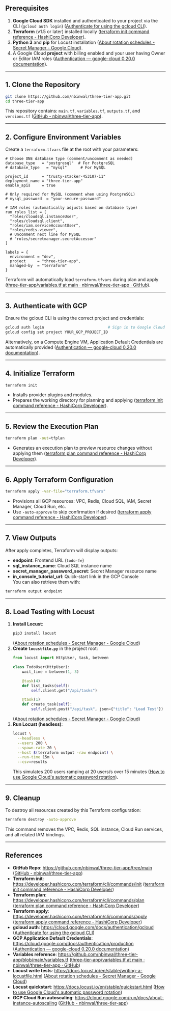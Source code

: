 ## Prerequisites  
1. **Google Cloud SDK** installed and authenticated to your project via the CLI (`gcloud auth login`)  ([Authenticate for using the gcloud CLI](https://cloud.google.com/docs/authentication/gcloud?utm_source=chatgpt.com)).  
2. **Terraform** (v1.5 or later) installed locally  ([terraform init command reference - HashiCorp Developer](https://developer.hashicorp.com/terraform/cli/commands/init?utm_source=chatgpt.com)).  
3. **Python 3** and **pip** for Locust installation  ([About rotation schedules - Secret Manager - Google Cloud](https://cloud.google.com/secret-manager/docs/rotation-recommendations?utm_source=chatgpt.com)).  
4. A Google Cloud **project** with billing enabled and your user having Owner or Editor IAM roles  ([Authentication — google-cloud 0.20.0 documentation](https://gcloud.readthedocs.io/en/latest/google-cloud-auth.html?utm_source=chatgpt.com)).  

---

## 1. Clone the Repository  
```bash
git clone https://github.com/nbinwal/three-tier-app.git
cd three-tier-app
```  
This repository contains: `main.tf`, `variables.tf`, `outputs.tf`, and `versions.tf`  ([GitHub - nbinwal/three-tier-app](https://github.com/nbinwal/three-tier-app/tree/main)).

---

## 2. Configure Environment Variables  
Create a `terraform.tfvars` file at the root with your parameters:
```hcl
# Choose ONE database type (comment/uncomment as needed)
database_type   = "postgresql"  # For PostgreSQL
# database_type   = "mysql"      # For MySQL

project_id      = "trusty-stacker-453107-i1"
deployment_name = "three-tier-app"
enable_apis     = true

# Only required for MySQL (comment when using PostgreSQL)
# mysql_password  = "your-secure-password"

# IAM roles (automatically adjusts based on database type)
run_roles_list = [
  "roles/cloudsql.instanceUser",
  "roles/cloudsql.client",
  "roles/iam.serviceAccountUser",
  "roles/redis.viewer",
  # Uncomment next line for MySQL
  # "roles/secretmanager.secretAccessor"  
]

labels = {
  environment = "dev",
  project     = "three-tier-app",
  managed-by  = "terraform"
}

```
Terraform will automatically load `terraform.tfvars` during plan and apply  ([three-tier-app/variables.tf at main · nbinwal/three-tier-app · GitHub](https://github.com/nbinwal/three-tier-app/blob/main/variables.tf)).

---

## 3. Authenticate with GCP  
Ensure the gcloud CLI is using the correct project and credentials:
```bash
gcloud auth login                            # Sign in to Google Cloud SDK  ([Authenticate for using the gcloud CLI](https://cloud.google.com/docs/authentication/gcloud?utm_source=chatgpt.com))
gcloud config set project YOUR_GCP_PROJECT_ID
```
Alternatively, on a Compute Engine VM, Application Default Credentials are automatically provided  ([Authentication — google-cloud 0.20.0 documentation](https://gcloud.readthedocs.io/en/latest/google-cloud-auth.html?utm_source=chatgpt.com)).

---

## 4. Initialize Terraform  
```bash
terraform init
```
- Installs provider plugins and modules.  
- Prepares the working directory for planning and applying  ([terraform init command reference - HashiCorp Developer](https://developer.hashicorp.com/terraform/cli/commands/init?utm_source=chatgpt.com)).

---

## 5. Review the Execution Plan  
```bash
terraform plan -out=tfplan
```
- Generates an execution plan to preview resource changes without applying them  ([terraform plan command reference - HashiCorp Developer](https://developer.hashicorp.com/terraform/cli/commands/plan?utm_source=chatgpt.com)).

---

## 6. Apply Terraform Configuration  
```bash
terraform apply -var-file="terraform.tfvars"
```
- Provisions all GCP resources: VPC, Redis, Cloud SQL, IAM, Secret Manager, Cloud Run, etc.  
- Use `-auto-approve` to skip confirmation if desired  ([terraform apply command reference - HashiCorp Developer](https://developer.hashicorp.com/terraform/cli/commands/apply?utm_source=chatgpt.com)).

---

## 7. View Outputs  
After apply completes, Terraform will display outputs:
- **endpoint**: Frontend URL (`todo-fe`)  
- **sql_instance_name**: Cloud SQL instance name  
- **secret_manager_password_secret**: Secret Manager resource name  
- **in_console_tutorial_url**: Quick-start link in the GCP Console  
You can also retrieve them with:
```bash
terraform output endpoint
```
---

## 8. Load Testing with Locust  
1. **Install Locust**:
   ```bash
   pip3 install locust
   ```  
    ([About rotation schedules - Secret Manager - Google Cloud](https://cloud.google.com/secret-manager/docs/rotation-recommendations?utm_source=chatgpt.com))  
2. **Create `locustfile.py`** in the project root:
   ```python
   from locust import HttpUser, task, between

   class TodoUser(HttpUser):
       wait_time = between(1, 3)

       @task(4)
       def list_tasks(self):
           self.client.get("/api/tasks")

       @task(1)
       def create_task(self):
           self.client.post("/api/task", json={"title": "Load Test"})
   ```
    ([About rotation schedules - Secret Manager - Google Cloud](https://cloud.google.com/secret-manager/docs/rotation-recommendations?utm_source=chatgpt.com))  
3. **Run Locust (headless)**:
   ```bash
   locust \
     --headless \
     --users 200 \
     --spawn-rate 20 \
     --host $(terraform output -raw endpoint) \
     --run-time 15m \
     --csv=results
   ```  
   This simulates 200 users ramping at 20 users/s over 15 minutes  ([How to use Google Cloud's automatic password rotation](https://cloud.google.com/blog/products/identity-security/how-to-use-google-clouds-automatic-password-rotation?utm_source=chatgpt.com)).  

---

## 9. Cleanup  
To destroy all resources created by this Terraform configuration:
```bash
terraform destroy -auto-approve
```
This command removes the VPC, Redis, SQL instance, Cloud Run services, and all related IAM bindings.

---

## References  
- **GitHub Repo**: https://github.com/nbinwal/three-tier-app/tree/main  ([GitHub - nbinwal/three-tier-app](https://github.com/nbinwal/three-tier-app/tree/main))  
- **Terraform init**: https://developer.hashicorp.com/terraform/cli/commands/init  ([terraform init command reference - HashiCorp Developer](https://developer.hashicorp.com/terraform/cli/commands/init?utm_source=chatgpt.com))  
- **Terraform plan**: https://developer.hashicorp.com/terraform/cli/commands/plan  ([terraform plan command reference - HashiCorp Developer](https://developer.hashicorp.com/terraform/cli/commands/plan?utm_source=chatgpt.com))  
- **Terraform apply**: https://developer.hashicorp.com/terraform/cli/commands/apply  ([terraform apply command reference - HashiCorp Developer](https://developer.hashicorp.com/terraform/cli/commands/apply?utm_source=chatgpt.com))  
- **gcloud auth**: https://cloud.google.com/docs/authentication/gcloud  ([Authenticate for using the gcloud CLI](https://cloud.google.com/docs/authentication/gcloud?utm_source=chatgpt.com))  
- **GCP Application Default Credentials**: https://cloud.google.com/docs/authentication/production  ([Authentication — google-cloud 0.20.0 documentation](https://gcloud.readthedocs.io/en/latest/google-cloud-auth.html?utm_source=chatgpt.com))  
- **Variables reference**: https://github.com/nbinwal/three-tier-app/blob/main/variables.tf  ([three-tier-app/variables.tf at main · nbinwal/three-tier-app · GitHub](https://github.com/nbinwal/three-tier-app/blob/main/variables.tf))  
- **Locust write tests**: https://docs.locust.io/en/stable/writing-a-locustfile.html  ([About rotation schedules - Secret Manager - Google Cloud](https://cloud.google.com/secret-manager/docs/rotation-recommendations?utm_source=chatgpt.com))  
- **Locust quickstart**: https://docs.locust.io/en/stable/quickstart.html  ([How to use Google Cloud's automatic password rotation](https://cloud.google.com/blog/products/identity-security/how-to-use-google-clouds-automatic-password-rotation?utm_source=chatgpt.com))  
- **GCP Cloud Run autoscaling**: https://cloud.google.com/run/docs/about-instance-autoscaling  ([GitHub - nbinwal/three-tier-app](https://github.com/nbinwal/three-tier-app/tree/main))
